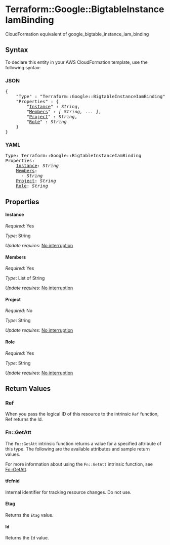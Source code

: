 # Terraform::Google::BigtableInstanceIamBinding

CloudFormation equivalent of google_bigtable_instance_iam_binding

## Syntax

To declare this entity in your AWS CloudFormation template, use the following syntax:

### JSON

<pre>
{
    "Type" : "Terraform::Google::BigtableInstanceIamBinding",
    "Properties" : {
        "<a href="#instance" title="Instance">Instance</a>" : <i>String</i>,
        "<a href="#members" title="Members">Members</a>" : <i>[ String, ... ]</i>,
        "<a href="#project" title="Project">Project</a>" : <i>String</i>,
        "<a href="#role" title="Role">Role</a>" : <i>String</i>
    }
}
</pre>

### YAML

<pre>
Type: Terraform::Google::BigtableInstanceIamBinding
Properties:
    <a href="#instance" title="Instance">Instance</a>: <i>String</i>
    <a href="#members" title="Members">Members</a>: <i>
      - String</i>
    <a href="#project" title="Project">Project</a>: <i>String</i>
    <a href="#role" title="Role">Role</a>: <i>String</i>
</pre>

## Properties

#### Instance

_Required_: Yes

_Type_: String

_Update requires_: [No interruption](https://docs.aws.amazon.com/AWSCloudFormation/latest/UserGuide/using-cfn-updating-stacks-update-behaviors.html#update-no-interrupt)

#### Members

_Required_: Yes

_Type_: List of String

_Update requires_: [No interruption](https://docs.aws.amazon.com/AWSCloudFormation/latest/UserGuide/using-cfn-updating-stacks-update-behaviors.html#update-no-interrupt)

#### Project

_Required_: No

_Type_: String

_Update requires_: [No interruption](https://docs.aws.amazon.com/AWSCloudFormation/latest/UserGuide/using-cfn-updating-stacks-update-behaviors.html#update-no-interrupt)

#### Role

_Required_: Yes

_Type_: String

_Update requires_: [No interruption](https://docs.aws.amazon.com/AWSCloudFormation/latest/UserGuide/using-cfn-updating-stacks-update-behaviors.html#update-no-interrupt)

## Return Values

### Ref

When you pass the logical ID of this resource to the intrinsic `Ref` function, Ref returns the Id.

### Fn::GetAtt

The `Fn::GetAtt` intrinsic function returns a value for a specified attribute of this type. The following are the available attributes and sample return values.

For more information about using the `Fn::GetAtt` intrinsic function, see [Fn::GetAtt](https://docs.aws.amazon.com/AWSCloudFormation/latest/UserGuide/intrinsic-function-reference-getatt.html).

#### tfcfnid

Internal identifier for tracking resource changes. Do not use.

#### Etag

Returns the <code>Etag</code> value.

#### Id

Returns the <code>Id</code> value.

